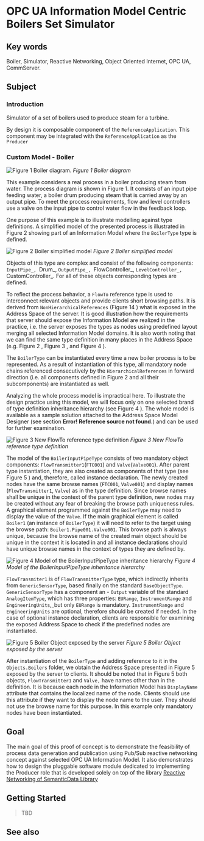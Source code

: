 ﻿# OPC UA Information Model Centric Boilers Set Simulator

## Key words

Boiler, Simulator, Reactive Networking, Object Oriented Internet, OPC UA, CommServer.

## Subject

### Introduction

Simulator of a set of boilers used to produce steam for a turbine. 

By design it is composable component of the `ReferenceApplication`. This component may be integrated with the `ReferenceApplication` as the `Producer`

### Custom Model - Boiler

![Figure 1 Boiler diagram.](../../CommonResources/Media/Boiler/image001.png)
*Figure 1 Boiler diagram*

This example considers a real process in a boiler producing steam from water. The process diagram is shown in Figure 1. It consists of an input pipe feeding water, a boiler drum producing steam that is carried away by an output pipe. To meet the process requirements, flow and level controllers use a valve on the input pipe to control water flow in the feedback loop.

One purpose of this example is to illustrate modelling against type definitions. A simplified model of the presented process is illustrated in Figure 2 showing part of an Information Model where the `BoilerType` type is defined.

![Figure 2 Boiler simplified model](../../CommonResources/Media/Boiler/image003.png)
*Figure 2 Boiler simplified model*

Objects of this type are complex and consist of the following components: `InputPipe_, `Drum_, `OutputPipe_, `FlowController_, `LevelController_, `CustomController_. For all of these objects corresponding types are defined.

To reflect the process behavior, a `FlowTo` reference type is used to interconnect relevant objects and provide clients short browsing paths. It is derived from `NonHierarchicalReferences` (Figure 14 ) what is exposed in the Address Space of the server. It is good illustration how the requirements that server should expose the Information Model are realized in the practice, i.e. the server exposes the types as nodes using predefined layout merging all selected Information Model domains. It is also worth noting that we can find the same type definition in many places in the Address Space (e.g. Figure 2 , Figure 3 , and Figure 4 ).

The `BoilerType` can be instantiated every time a new boiler process is to be represented. As a result of instantiation of this type, all mandatory node chains referenced consecutively by the `HierarchicalReferences` in forward direction (i.e. all components defined in Figure 2 and all their subcomponents) are instantiated as well.

Analyzing the whole process model is impractical here. To illustrate the design practice using this model, we will focus only on one selected brand of type definition inheritance hierarchy (see Figure 4 ). The whole model is available as a sample solution attached to the Address Space Model Designer (see section <b>Error! Reference source not found.</b>) and can be used for further examination.

![Figure 3  New FlowTo reference type definition](../../CommonResources/Media/Boiler/image005.png)
*Figure 3  New FlowTo reference type definition*

The model of the `BoilerInputPipeType` consists of two mandatory object components: `FlowTransmitter1`(`FTC001`) and `Valve`(`Valve001`). After parent type instantiation, they are also created as components of that type (see Figure 5 ) and, therefore, called instance declaration. The newly created nodes have the same browse names (`FTC001`, `Valve001`) and display names (`FlowTransmitter1`, `Valve`) as in the type definition. Since browse names shall be unique in the context of the parent type definition, new nodes may be created without any fear of breaking the browse path uniqueness rules. A graphical element programmed against the `BoilerType` may need to display the value of the `Valve`. If the main graphical element is called `Boiler1` (an instance of `BoilerType`) it will need to refer to the target using the browse path: `Boiler1.Pipe001.Valve001`. This browse path is always unique, because the browse name of the created main object should be unique in the context it is located in and all instance declarations should have unique browse names in the context of types they are defined by.

![Figure 4 Model of the BoilerInputPipeType inheritance hierarchy](../../CommonResources/Media/Boiler/image007.png)
*Figure 4 Model of the BoilerInputPipeType inheritance hierarchy*

`FlowTransmiter1` is of `FlowTransmitterType` type, which indirectly inherits from `GenericSensorType`, based finally on the standard `BaseObjectType`. `GenericSensorType` has a component an - `Output` variable of the
standard `AnalogItemType`, which has three properties: `EURange`, `InstrumentRange` and `EngineeringUnits`,_but only `EURange` is mandatory. `InstrumentRange` and `EngineeringUnits` are optional, therefore should be created if needed. In the case of optional instance declaration, clients are responsible for examining the exposed Address Space to check if the predefined nodes are instantiated.

![Figure 5 Boiler Object exposed by the server](../../CommonResources/Media/Boiler/image009.png)
*Figure 5 Boiler Object exposed by the server*

After instantiation of the `BoilerType` and adding reference to it in the `Objects.Boilers` folder, we obtain the Address Space presented in Figure 5 exposed by the server to clients. It should be noted that in Figure 5 both objects, `FlowTransmitter1` and `Valve,` have names other than in the definition. It is because each node in the Information Model has `DisplayName` attribute that contains the localized name of the node. Clients should use this attribute if they want to display the node name to the user. They should not use the browse name for this purpose. In this example only mandatory nodes have been instantiated.

## Goal 

The main goal of this proof of concept is to demonstrate the feasibility of process data generation and publication using Pub/Sub reactive networking concept against selected OPC UA Information Model. It also demonstrates how to design the pluggable software module dedicated to implementing the Producer role that is developed solely on top of the library  [Reactive Networking of SemanticData Library](../../Networking/SemanticData/README.MD)

## Getting Started

> TBD

## See also



